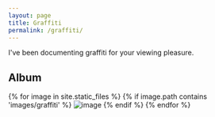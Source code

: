 ```yaml
---
layout: page
title: Graffiti
permalink: /graffiti/
---
```


I've been documenting graffiti for your viewing pleasure.

## Album

{% for image in site.static_files %}
    {% if image.path contains 'images/graffiti' %}
        <img src="{{ site.baseurl }}{{ image.path }}" alt="image" />
    {% endif %}
{% endfor %}
